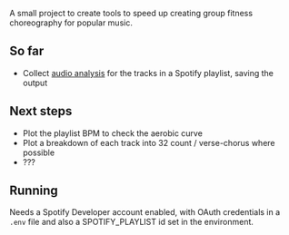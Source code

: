 A small project to create tools to speed up creating group fitness choreography for popular music.

## So far

* Collect [audio analysis](https://developer.spotify.com/community/showcase/spotify-audio-analysis/) for the tracks in a Spotify playlist, saving the output 

## Next steps

* Plot the playlist BPM to check the aerobic curve
* Plot a breakdown of each track into 32 count / verse-chorus where possible
* ???

## Running 

Needs a Spotify Developer account enabled, with OAuth credentials in a `.env` file and also a SPOTIFY_PLAYLIST id set in the environment.
